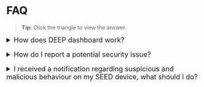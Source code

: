 # FAQ
>**Tip:** Click the triangle to view the answer.

<details>
<summary style="font-size:18px">How does DEEP dashboard work? </summary>

DEEP uses data from TechPass, Cloudflare, Microsoft Defender and Intune, to identify and prevent insecure devices from accessing protected resources. Additionally, DEEP measures device compliance against CIS-based benchmarks and automatically corrects non-compliant configurations. 
</details>
<br>
<details>
<summary style="font-size:18px">How do I report a potential security issue?  </summary>

Go to the icon on the top right-hand corner of the DEEP Dashboard and click **Report issue**. You will be redirected to the service request page. We will respond to your queries within three business days.  
</details>
<br>
<details>
<summary style="font-size:18px">I received a notification regarding suspicious and malicious behaviour on my SEED device, what should I do? </summary>

Log in to DEEP dashboard and view the security issues listed. Step-by-step instructions are included to guide you to solve the issues. 
</details>